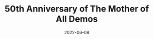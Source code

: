---
title: 50th Anniversary of The Mother of All Demos
date: 2022-06-08
type: website
permalink: "/amasad.me/moad"
website: "https://amasad.me/moad"
tags:
  - Extension of the Mind
  - bookmark
---